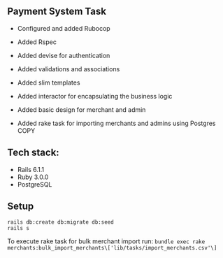 ## Payment System Task

- Configured and added Rubocop

- Added Rspec

- Added devise for authentication

- Added validations and associations

- Added slim templates

- Added interactor for encapsulating the business logic

- Added basic design for merchant and admin

- Added rake task for importing merchants and admins using Postgres COPY

## Tech stack:
* Rails 6.1.1
* Ruby 3.0.0
* PostgreSQL

## Setup
```
rails db:create db:migrate db:seed
rails s
```
To execute rake task for bulk merchant import run:
`bundle exec rake merchants:bulk_import_merchants\['lib/tasks/import_merchants.csv'\]`
